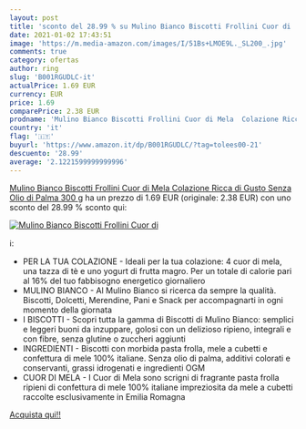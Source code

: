 ```yaml
---
layout: post
title: 'sconto del 28.99 % su Mulino Bianco Biscotti Frollini Cuor di   '
date: 2021-01-02 17:43:51
image: 'https://m.media-amazon.com/images/I/51Bs+LMOE9L._SL200_.jpg'
comments: true
category: ofertas
author: ring
slug: 'B001RGUDLC-it'
actualPrice: 1.69 EUR
currency: EUR
price: 1.69
comparePrice: 2.38 EUR
prodname: 'Mulino Bianco Biscotti Frollini Cuor di Mela  Colazione Ricca di Gusto  Senza Olio di Palma  300 g'
country: 'it'
flag: '🇮🇹'
buyurl: 'https://www.amazon.it/dp/B001RGUDLC/?tag=tolees00-21'
descuento: '28.99'
average: '2.1221599999999996'
---
```


[Mulino Bianco Biscotti Frollini Cuor di Mela  Colazione Ricca di Gusto  Senza Olio di Palma  300 g](https://www.amazon.it/dp/B001RGUDLC/?tag=tolees00-21) ha un prezzo di 1.69 EUR (originale: 2.38 EUR) con uno sconto del 28.99 % sconto qui:

[![Mulino Bianco Biscotti Frollini Cuor di ](https://m.media-amazon.com/images/I/51Bs+LMOE9L._SL200_.jpg)](https://www.amazon.it/dp/B001RGUDLC/?tag=tolees00-21)

ℹ️:

- PER LA TUA COLAZIONE - Ideali per la tua colazione: 4 cuor di mela, una tazza di tè e uno yogurt di frutta magro. Per un totale di calorie pari al 16% del tuo fabbisogno energetico giornaliero
- MULINO BIANCO - Al Mulino Bianco si ricerca da sempre la qualità. Biscotti, Dolcetti, Merendine, Pani e Snack per accompagnarti in ogni momento della giornata
- I BISCOTTI - Scopri tutta la gamma di Biscotti di Mulino Bianco: semplici e leggeri buoni da inzuppare, golosi con un delizioso ripieno, integrali e con fibre, senza glutine o zuccheri aggiunti
- INGREDIENTI - Biscotti con morbida pasta frolla, mele a cubetti e confettura di mele 100% italiane. Senza olio di palma, additivi colorati e conservanti, grassi idrogenati e ingredienti OGM
- CUOR DI MELA - I Cuor di Mela sono scrigni di fragrante pasta frolla ripieni di confettura di mele 100% italiane impreziosita da mele a cubetti raccolte esclusivamente in Emilia Romagna

[Acquista qui!!](https://www.amazon.it/dp/B001RGUDLC/?tag=tolees00-21)
